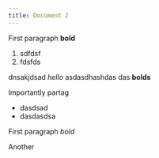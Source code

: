 ```yaml
---
title: Document 2
---
```


<amendable article="1" title="Article 1">

First paragraph **bold**

1. sdfdsf
2. fdsfds

</amendable>

<amendable article="2" title="Article 2">

dnsakjdsad _hello_ asdasdhashdas das **bolds**

Importantly partag

- dasdsad
- dasdasdsa

</amendable>

<amendable article="3">

First paragraph _bold_

Another

</amendable>
